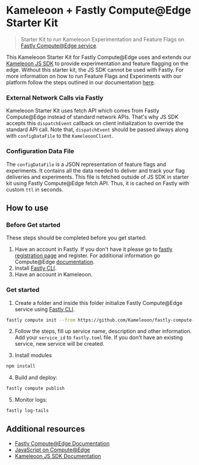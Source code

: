 # Kameleoon + Fastly Compute@Edge Starter Kit

> Starter Kit to run Kameleoon Experimentation and Feature Flags on [Fastly Compute@Edge service](https://www.fastly.com/products/edge-compute).

This Kameleoon Starter Kit for Fastly Compute@Edge uses and extends our [Kameleoon JS SDK](https://developers.kameleoon.com/feature-management-and-experimentation/web-sdks/js-sdk-deprecated) to provide experimentation and feature flagging on the edge. Without this starter kit, the JS SDK cannot be used with Fastly. For more information on how to run Feature Flags and Experiments with our platform follow the steps outlined in our documentation [here](https://developers.kameleoon.com/feature-management-and-experimentation/web-sdks/js-sdk-deprecated).

### External Network Calls via Fastly

Kameleoon Starter Kit uses fetch API which comes from Fastly Compute@Edge instead of standard network APIs. That's why JS SDK accepts this `dispatchEvent` callback on client initialization to override the standard API call. Note that, `dispatchEvent` should be passed always along with `configDataFile` to the `KameleoonClient`.

### Configuration Data File

The `configDataFile` is a JSON representation of feature flags and experiments. It contains all the data needed to deliver and track your flag deliveries and experiments. This file is fetched outside of JS SDK in starter kit using Fastly Compute@Edge fetch API. Thus, it is cached on Fastly with custom `ttl` in seconds.

## How to use

### Before Get started

These steps should be completed before you get started:

1. Have an account in Fastly. If you don't have it please go to [fastly registration page](https://www.fastly.com/signup) and register. For additional information go Compute@Edge [documentation](https://developer.fastly.com/learning/compute).
2. Install [Fastly CLI](https://developer.fastly.com/learning/tools/cli).
3. Have an account in Kameleoon.

### Get started

1. Create a folder and inside this folder initialize Fastly Compute@Edge service using [Fastly CLI](https://developer.fastly.com/reference/cli).

```sh
fastly compute init --from https://github.com/Kameleoon/fastly-compute-starter-kit
```

2. Follow the steps, fill up service name, description and other information. Add your `service_id` to `fastly.toml` file. If you don't have an existing service, new service will be created.

3. Install modules

```sh
npm install
```

4. Build and deploy:

```sh
fastly compute publish
```

5. Monitor logs:

```sh
fastly log-tails
```

## Additional resources

- [Fastly Compute@Edge Documentation](https://docs.fastly.com/products/compute-at-edge)
- [JavaScript on Compute@Edge](https://developer.fastly.com/learning/compute/javascript)
- [Kameleoon JS SDK Documentation](https://developers.kameleoon.com/feature-management-and-experimentation/web-sdks/js-sdk-deprecated)
